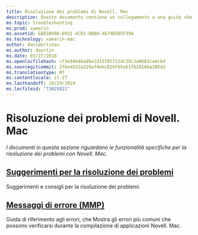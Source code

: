 ```yaml
---
title: Risoluzione dei problemi di Novell. Mac
description: Questo documento contiene un collegamento a una guida che descrive i suggerimenti generali per la risoluzione dei problemi per lo sviluppo di Novell. Mac e un'altra guida in cui sono elencati gli errori generati da MMP, lo strumento che inserisce gli assembly in un'applicazione Mac.
ms.topic: troubleshooting
ms.prod: xamarin
ms.assetid: EB81B998-6931-4CD3-8BB0-4679D5B5F39A
ms.technology: xamarin-mac
author: davidortinau
ms.author: daortin
ms.date: 03/27/2018
ms.openlocfilehash: cf3e94b46a8be1d15f85711dc59c2a0683ca4c6d
ms.sourcegitcommit: 2fbe4932a319af4ebc829f65eb1fb1816ba305d3
ms.translationtype: MT
ms.contentlocale: it-IT
ms.lasthandoff: 10/29/2019
ms.locfileid: "73025821"
---
```

# <a name="xamarinmac-troubleshooting"></a>Risoluzione dei problemi di Novell. Mac 

_I documenti in questa sezione riguardano le funzionalità specifiche per la risoluzione dei problemi con Novell. Mac._

## <a name="troubleshooting-tipsmactroubleshootingtroubleshootingmd"></a>[Suggerimenti per la risoluzione dei problemi](~/mac/troubleshooting/troubleshooting.md)

Suggerimenti e consigli per la risoluzione dei problemi.

## <a name="errors-messages-mmpmactroubleshootingmmp-errorsmd"></a>[Messaggi di errore (MMP)](~/mac/troubleshooting/mmp-errors.md)

Guida di riferimento agli errori, che Mostra gli errori più comuni che possono verificarsi durante la compilazione di applicazioni Novell. Mac.
